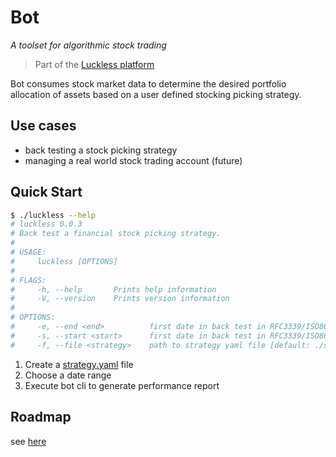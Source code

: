 # Bot
_A toolset for algorithmic stock trading_
> Part of the [Luckless platform](https://github.com/luckless-finance)

Bot
consumes stock market data to
determine the desired portfolio allocation of assets
based on a user defined stocking picking strategy.

## Use cases
- back testing a stock picking strategy
- managing a real world stock trading account (future)

## Quick Start

```bash
$ ./luckless --help
# luckless 0.0.3
# Back test a financial stock picking strategy.
# 
# USAGE:
#     luckless [OPTIONS]
# 
# FLAGS:
#     -h, --help       Prints help information
#     -V, --version    Prints version information
# 
# OPTIONS:
#     -e, --end <end>          first date in back test in RFC3339/ISO8601 format [default: 2012-01-01T00:00:00UTC]
#     -s, --start <start>      first date in back test in RFC3339/ISO8601 format [default: 2011-12-01T00:00:00UTC]
#     -f, --file <strategy>    path to strategy yaml file [default: ./strategy.yaml]
```

1. Create a [strategy.yaml](./strategy.yaml) file
2. Choose a date range
3. Execute bot cli to generate performance report

## Roadmap

see [here](https://github.com/grahamcrowell/yafa-bot/projects/1)